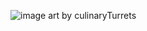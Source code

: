 ![image](https://github.com/user-attachments/assets/cfa7ff11-0129-4978-8c2a-51dd586873c0)
art by culinaryTurrets
